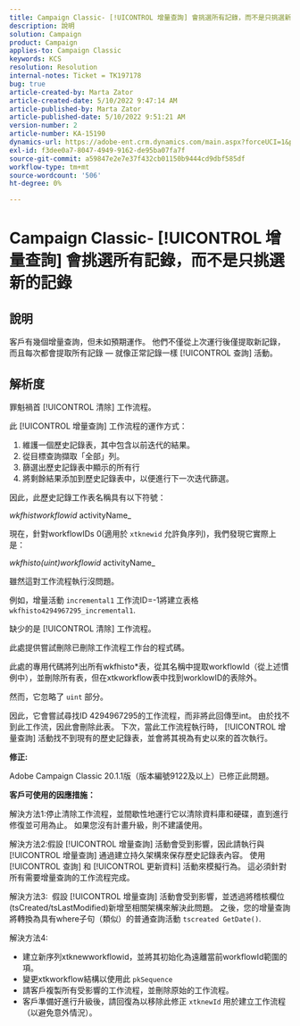 ```yaml
---
title: Campaign Classic- [!UICONTROL 增量查詢] 會挑選所有記錄，而不是只挑選新的記錄
description: 說明
solution: Campaign
product: Campaign
applies-to: Campaign Classic
keywords: KCS
resolution: Resolution
internal-notes: Ticket = TK197178
bug: true
article-created-by: Marta Zator
article-created-date: 5/10/2022 9:47:14 AM
article-published-by: Marta Zator
article-published-date: 5/10/2022 9:51:21 AM
version-number: 2
article-number: KA-15190
dynamics-url: https://adobe-ent.crm.dynamics.com/main.aspx?forceUCI=1&pagetype=entityrecord&etn=knowledgearticle&id=ad8bd527-46d0-ec11-a7b5-00224809c101
exl-id: f3dee0a7-8047-4949-9162-de95ba07fa7f
source-git-commit: a59847e2e7e37f432cb01150b9444cd9dbf585df
workflow-type: tm+mt
source-wordcount: '506'
ht-degree: 0%

---
```


# Campaign Classic- [!UICONTROL 增量查詢] 會挑選所有記錄，而不是只挑選新的記錄

## 說明

客戶有幾個增量查詢，但未如預期運作。 他們不僅從上次運行後僅提取新記錄，而且每次都會提取所有記錄 — 就像正常記錄一樣 [!UICONTROL 查詢] 活動。

## 解析度

罪魁禍首 [!UICONTROL 清除] 工作流程。

此 [!UICONTROL 增量查詢] 工作流程的運作方式：

1. 維護一個歷史記錄表，其中包含以前迭代的結果。
1. 從目標查詢擷取「全部」列。
1. 篩選出歷史記錄表中顯示的所有行
1. 將剩餘結果添加到歷史記錄表中，以便進行下一次迭代篩選。

因此，此歷史記錄工作表名稱具有以下符號：

*wkfhistworkflowid* activityName_

現在，針對workflowIDs 0(適用於 `xtknewid` 允許負序列)，我們發現它實際上是：

*wkfhisto(uint)workflowid* activityName_

雖然這對工作流程執行沒問題。

例如，增量活動 `incremental1` 工作流ID=-1將建立表格 `wkfhisto4294967295_incremental1`.

缺少的是 [!UICONTROL 清除] 工作流程。

此處提供嘗試刪除已刪除工作流程工作台的程式碼。

此處的專用代碼將列出所有wkfhisto\*表，從其名稱中提取workflowId（從上述慣例中），並刪除所有表，但在xtkworkflow表中找到worklowID的表除外。

然而，它忽略了 `uint` 部分。

因此，它會嘗試尋找ID 4294967295的工作流程，而非將此回傳至int。 由於找不到此工作流，因此會刪除此表。 下次，當此工作流程執行時， [!UICONTROL 增量查詢] 活動找不到現有的歷史記錄表，並會將其視為有史以來的首次執行。

<b>修正:</b>

Adobe Campaign Classic 20.1.1版（版本編號9122及以上）已修正此問題。

<b>客戶可使用的因應措施：</b>

解決方法1:停止清除工作流程，並間歇性地運行它以清除資料庫和硬碟，直到進行修復並可用為止。 如果您沒有計畫升級，則不建議使用。

解決方法2:假設 [!UICONTROL 增量查詢] 活動會受到影響，因此請執行與 [!UICONTROL 增量查詢] 通過建立持久架構來保存歷史記錄表內容。 使用 [!UICONTROL 查詢] 和 [!UICONTROL 更新資料] 活動來模擬行為。 這必須針對所有需要增量查詢的工作流程完成。

解決方法3:  假設 [!UICONTROL 增量查詢] 活動會受到影響，並透過將稽核欄位(tsCreated/tsLastModified)新增至相關架構來解決此問題。 之後，您的增量查詢將轉換為具有where子句（類似）的普通查詢活動 `tscreated GetDate()`.

解決方法4:

- 建立新序列xtknewworkflowid，並將其初始化為遠離當前workflowId範圍的項。
- 變更xtkworkflow結構以使用此 `pkSequence`
- 請客戶複製所有受影響的工作流程，並刪除原始的工作流程。
- 客戶準備好進行升級後，請回復為以移除此修正 `xtknewId` 用於建立工作流程（以避免意外情況）。
